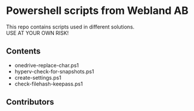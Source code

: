 # Powershell scripts from Webland AB
This repo contains scripts used in different solutions.</br>
USE AT YOUR OWN RISK!

## Contents
- onedrive-replace-char.ps1
- hyperv-check-for-snapshots.ps1
- create-settings.ps1
- check-filehash-keepass.ps1

## Contributors